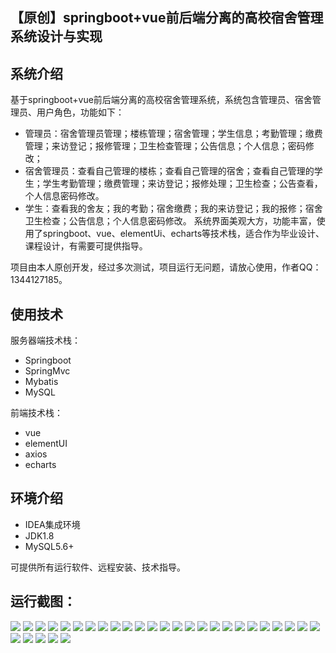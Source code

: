 ## 【原创】springboot+vue前后端分离的高校宿舍管理系统设计与实现

## 系统介绍

基于springboot+vue前后端分离的高校宿舍管理系统，系统包含管理员、宿舍管理员、用户角色，功能如下：
- 管理员：宿舍管理员管理；楼栋管理；宿舍管理；学生信息；考勤管理；缴费管理；来访登记；报修管理；卫生检查管理；公告信息；个人信息；密码修改；
- 宿舍管理员：查看自己管理的楼栋；查看自己管理的宿舍；查看自己管理的学生；学生考勤管理；缴费管理；来访登记；报修处理；卫生检查；公告查看，个人信息密码修改。
- 学生：查看我的舍友；我的考勤；宿舍缴费；我的来访登记；我的报修；宿舍卫生检查；公告信息；个人信息密码修改。
系统界面美观大方，功能丰富，使用了springboot、vue、elementUi、echarts等技术栈，适合作为毕业设计、课程设计，有需要可提供指导。

项目由本人原创开发，经过多次测试，项目运行无问题，请放心使用，作者QQ：1344127185。

## 使用技术

服务器端技术栈：

- Springboot
- SpringMvc
- Mybatis
- MySQL

前端技术栈：

- vue
- elementUI
- axios
- echarts

## 环境介绍

- IDEA集成环境
- JDK1.8
- MySQL5.6+

可提供所有运行软件、远程安装、技术指导。

## 运行截图：
![](https://github.com/itcoderyhl/dorm-server/blob/main/images/1.png)
![](https://github.com/itcoderyhl/dorm-server/blob/main/images/2.png)
![](https://github.com/itcoderyhl/dorm-server/blob/main/images/3.png)
![](https://github.com/itcoderyhl/dorm-server/blob/main/images/4.png)
![](https://github.com/itcoderyhl/dorm-server/blob/main/images/5.png)
![](https://github.com/itcoderyhl/dorm-server/blob/main/images/6.png)
![](https://github.com/itcoderyhl/dorm-server/blob/main/images/7.png)
![](https://github.com/itcoderyhl/dorm-server/blob/main/images/8.png)
![](https://github.com/itcoderyhl/dorm-server/blob/main/images/9.png)
![](https://github.com/itcoderyhl/dorm-server/blob/main/images/10.png)
![](https://github.com/itcoderyhl/dorm-server/blob/main/images/11.png)
![](https://github.com/itcoderyhl/dorm-server/blob/main/images/12.png)
![](https://github.com/itcoderyhl/dorm-server/blob/main/images/13.png)
![](https://github.com/itcoderyhl/dorm-server/blob/main/images/14.png)
![](https://github.com/itcoderyhl/dorm-server/blob/main/images/15.png)
![](https://github.com/itcoderyhl/dorm-server/blob/main/images/16.png)
![](https://github.com/itcoderyhl/dorm-server/blob/main/images/17.png)
![](https://github.com/itcoderyhl/dorm-server/blob/main/images/18.png)
![](https://github.com/itcoderyhl/dorm-server/blob/main/images/19.png)
![](https://github.com/itcoderyhl/dorm-server/blob/main/images/20.png)
![](https://github.com/itcoderyhl/dorm-server/blob/main/images/21.png)
![](https://github.com/itcoderyhl/dorm-server/blob/main/images/22.png)
![](https://github.com/itcoderyhl/dorm-server/blob/main/images/23.png)
![](https://github.com/itcoderyhl/dorm-server/blob/main/images/24.png)
![](https://github.com/itcoderyhl/dorm-server/blob/main/images/25.png)
![](https://github.com/itcoderyhl/dorm-server/blob/main/images/26.png)
![](https://github.com/itcoderyhl/dorm-server/blob/main/images/27.png)
![](https://github.com/itcoderyhl/dorm-server/blob/main/images/28.png)
![](https://github.com/itcoderyhl/dorm-server/blob/main/images/29.png)
![](https://github.com/itcoderyhl/dorm-server/blob/main/images/30.png)

